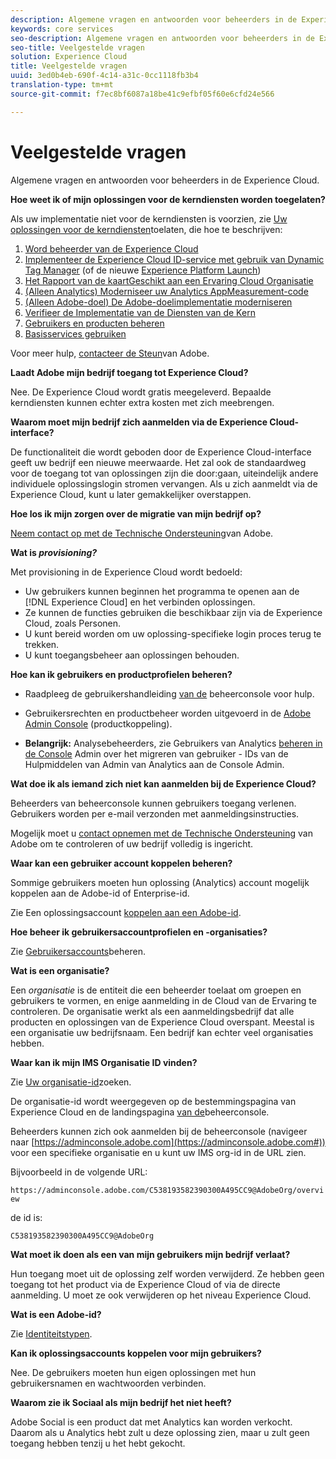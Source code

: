 ```yaml
---
description: Algemene vragen en antwoorden voor beheerders in de Experience Cloud.
keywords: core services
seo-description: Algemene vragen en antwoorden voor beheerders in de Experience Cloud.
seo-title: Veelgestelde vragen
solution: Experience Cloud
title: Veelgestelde vragen
uuid: 3ed0b4eb-690f-4c14-a31c-0cc1118fb3b4
translation-type: tm+mt
source-git-commit: f7ec8bf6087a18be41c9efbf05f60e6cfd24e566

---
```



# Veelgestelde vragen

Algemene vragen en antwoorden voor beheerders in de Experience Cloud.

**Hoe weet ik of mijn oplossingen voor de kerndiensten worden toegelaten?**

Als uw implementatie niet voor de kerndiensten is voorzien, zie [Uw oplossingen voor de kerndiensten](../core-services/core-services.md#concept_07ED1D5C64234E77976E6D572E78FB9C)toelaten, die hoe te beschrijven:

1. [Word beheerder van de Experience Cloud](../core-services/core-services.md#section_2423F0BD3DF642658103310EE5EA6154)
1. [Implementeer de Experience Cloud ID-service met gebruik van Dynamic Tag Manager](../core-services/core-services.md#section_3C9F6DF37C654D939625BB4D485E4354) (of de nieuwe [Experience Platform Launch](https://docs.adobe.com/content/help/en/launch/using/intro/get-started/quick-start.html))
1. [Het Rapport van de kaartGeschikt aan een Ervaring Cloud Organisatie](../core-services/core-services.md#concept_apg_zq2_rw)
1. [(Alleen Analytics) Moderniseer uw Analytics AppMeasurement-code](../core-services/core-services.md#section_1798D9D0F05C47E29816AC4EEB9A0913)
1. [(Alleen Adobe-doel) De Adobe-doelimplementatie moderniseren](../core-services/core-services.md#section_C2F4493C7A36406DAE2266B429A4BD24)
1. [Verifieer de Implementatie van de Diensten van de Kern](../core-services/core-services.md#section_E641782A0F4F44AF8C9C91216BE330D5)
1. [Gebruikers en producten beheren](../core-services/core-services.md#section_B6E95F4E0E12483CB9DA99CBC0C5A4AF)
1. [Basisservices gebruiken](../core-services/core-services.md#section_960C06093623462E8EA247B3E97274A1)

Voor meer hulp, [contacteer de Steun](https://helpx.adobe.com/marketing-cloud/contact-support.html)van Adobe.

**Laadt Adobe mijn bedrijf toegang tot Experience Cloud?**

Nee. De Experience Cloud wordt gratis meegeleverd. Bepaalde kerndiensten kunnen echter extra kosten met zich meebrengen.

**Waarom moet mijn bedrijf zich aanmelden via de Experience Cloud-interface?**

De functionaliteit die wordt geboden door de Experience Cloud-interface geeft uw bedrijf een nieuwe meerwaarde. Het zal ook de standaardweg voor de toegang tot van oplossingen zijn die door:gaan, uiteindelijk andere individuele oplossingslogin stromen vervangen. Als u zich aanmeldt via de Experience Cloud, kunt u later gemakkelijker overstappen.

**Hoe los ik mijn zorgen over de migratie van mijn bedrijf op?**

[Neem contact op met de Technische Ondersteuning](https://helpx.adobe.com/marketing-cloud/contact-support.html)van Adobe.

**Wat is _provisioning?_**

Met provisioning in de Experience Cloud wordt bedoeld:

* Uw gebruikers kunnen beginnen het programma te openen aan de [!DNL Experience Cloud] en het verbinden oplossingen.
* Ze kunnen de functies gebruiken die beschikbaar zijn via de Experience Cloud, zoals Personen.
* U kunt bereid worden om uw oplossing-specifieke login proces terug te trekken.
* U kunt toegangsbeheer aan oplossingen behouden.

**Hoe kan ik gebruikers en productprofielen beheren?**

* Raadpleeg de gebruikershandleiding [van de](https://helpx.adobe.com/enterprise/administering/user-guide.html) beheerconsole voor hulp.

* Gebruikersrechten en productbeheer worden uitgevoerd in de [Adobe Admin Console](https://adminconsole.adobe.com/enterprise) (productkoppeling).

* **Belangrijk:** Analysebeheerders, zie Gebruikers van Analytics [beheren in de Console](https://docs.adobe.com/content/help/en/analytics/admin/user-product-management/user-management/migrate-users/c-migration-tool.html) Admin over het migreren van gebruiker - IDs van de Hulpmiddelen van Admin van Analytics aan de Console Admin.

**Wat doe ik als iemand zich niet kan aanmelden bij de Experience Cloud?**

Beheerders van beheerconsole kunnen gebruikers toegang verlenen. Gebruikers worden per e-mail verzonden met aanmeldingsinstructies.

Mogelijk moet u [contact opnemen met de Technische Ondersteuning](https://helpx.adobe.com/marketing-cloud/contact-support.html) van Adobe om te controleren of uw bedrijf volledig is ingericht.

**Waar kan een gebruiker account koppelen beheren?**

Sommige gebruikers moeten hun oplossing (Analytics) account mogelijk koppelen aan de Adobe-id of Enterprise-id.

Zie Een oplossingsaccount [koppelen aan een Adobe-id](../admin-getting-started/organizations.md#task_FD389E78640848919E247AC5E95B8369).

**Hoe beheer ik gebruikersaccountprofielen en -organisaties?**

Zie [Gebruikersaccounts](../admin-getting-started/organizations.md#topic_C31CB834F109465A82ED57FF0563B3F1)beheren.

**Wat is een organisatie?**

Een *organisatie* is de entiteit die een beheerder toelaat om groepen en gebruikers te vormen, en enige aanmelding in de Cloud van de Ervaring te controleren. De organisatie werkt als een aanmeldingsbedrijf dat alle producten en oplossingen van de Experience Cloud overspant. Meestal is een organisatie uw bedrijfsnaam. Een bedrijf kan echter veel organisaties hebben.

**Waar kan ik mijn IMS Organisatie ID vinden?**

Zie [Uw organisatie-id](organizations.md)zoeken.

De organisatie-id wordt weergegeven op de bestemmingspagina van Experience Cloud en de landingspagina [van de](https://adminconsole.adobe.com)beheerconsole.

Beheerders kunnen zich ook aanmelden bij de beheerconsole (navigeer naar [https://adminconsole.adobe.com](https://adminconsole.adobe.com#)) voor een specifieke organisatie en u kunt uw IMS org-id in de URL zien.

Bijvoorbeeld in de volgende URL:

`https://adminconsole.adobe.com/C538193582390300A495CC9@AdobeOrg/overview`

de id is:

`C538193582390300A495CC9@AdobeOrg`

**Wat moet ik doen als een van mijn gebruikers mijn bedrijf verlaat?**

Hun toegang moet uit de oplossing zelf worden verwijderd. Ze hebben geen toegang tot het product via de Experience Cloud of via de directe aanmelding. U moet ze ook verwijderen op het niveau Experience Cloud.

**Wat is een Adobe-id?**

Zie [Identiteitstypen](https://helpx.adobe.com/enterprise/help/identity.html).

**Kan ik oplossingsaccounts koppelen voor mijn gebruikers?**

Nee. De gebruikers moeten hun eigen oplossingen met hun gebruikersnamen en wachtwoorden verbinden.

**Waarom zie ik Sociaal als mijn bedrijf het niet heeft?**

Adobe Social is een product dat met Analytics kan worden verkocht. Daarom als u Analytics hebt zult u deze oplossing zien, maar u zult geen toegang hebben tenzij u het hebt gekocht.
